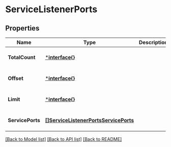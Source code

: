 # ServiceListenerPorts

## Properties
Name | Type | Description | Notes
------------ | ------------- | ------------- | -------------
**TotalCount** | [***interface{}**](interface{}.md) |  | [optional] [default to null]
**Offset** | [***interface{}**](interface{}.md) |  | [optional] [default to null]
**Limit** | [***interface{}**](interface{}.md) |  | [optional] [default to null]
**ServicePorts** | [**[]ServiceListenerPortsServicePorts**](Service_listener_ports_service_ports.md) |  | [optional] [default to null]

[[Back to Model list]](../README.md#documentation-for-models) [[Back to API list]](../README.md#documentation-for-api-endpoints) [[Back to README]](../README.md)


